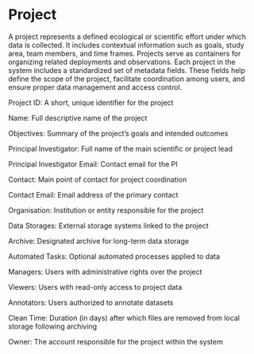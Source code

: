 # Project

A project represents a defined ecological or scientific effort under which data is collected. It includes contextual information such as goals, study area, team members, and time frames. Projects serve as containers for organizing related deployments and observations.
Each project in the system includes a standardized set of metadata fields. These fields help define the scope of the project, facilitate coordination among users, and ensure proper data management and access control.

Project ID: A short, unique identifier for the project 

Name: Full descriptive name of the project

Objectives: Summary of the project’s goals and intended outcomes

Principal Investigator: Full name of the main scientific or project lead

Principal Investigator Email: Contact email for the PI

Contact: Main point of contact for project coordination

Contact Email: Email address of the primary contact

Organisation: Institution or entity responsible for the project

Data Storages: External storage systems linked to the project 

Archive: Designated archive for long-term data storage 

Automated Tasks: Optional automated processes applied to data 

Managers: Users with administrative rights over the project

Viewers: Users with read-only access to project data

Annotators: Users authorized to annotate datasets

Clean Time: Duration (in days) after which files are removed from local storage following archiving

Owner: The account responsible for the project within the system
